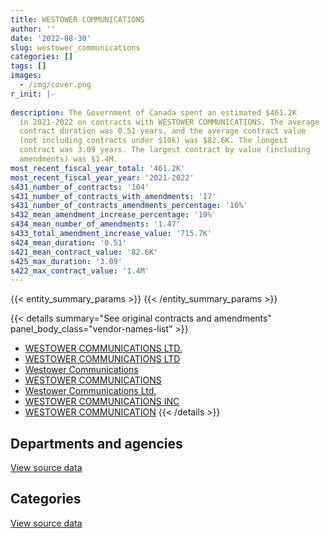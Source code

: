 ```yaml
---
title: WESTOWER COMMUNICATIONS
author: ''
date: '2022-08-30'
slug: westower_communications
categories: []
tags: []
images:
  - /img/cover.png
r_init: |-
  
description: The Government of Canada spent an estimated $461.2K
  in 2021-2022 on contracts with WESTOWER COMMUNICATIONS. The average
  contract duration was 0.51 years, and the average contract value
  (not including contracts under $10k) was $82.6K. The longest
  contract was 3.09 years. The largest contract by value (including
  amendments) was $1.4M.
most_recent_fiscal_year_total: '461.2K'
most_recent_fiscal_year_year: '2021-2022'
s431_number_of_contracts: '104'
s431_number_of_contracts_with_amendments: '17'
s431_number_of_contracts_amendments_percentage: '16%'
s432_mean_amendment_increase_percentage: '19%'
s434_mean_number_of_amendments: '1.47'
s433_total_amendment_increase_value: '715.7K'
s424_mean_duration: '0.51'
s421_mean_contract_value: '82.6K'
s425_max_duration: '3.09'
s422_max_contract_value: '1.4M'
---
```


<script src="/rmarkdown-libs/htmlwidgets/htmlwidgets.js"></script>
<link href="/rmarkdown-libs/datatables-css/datatables-crosstalk.css" rel="stylesheet" />
<script src="/rmarkdown-libs/datatables-binding/datatables.js"></script>
<script src="/rmarkdown-libs/jquery/jquery-3.6.0.min.js"></script>
<link href="/rmarkdown-libs/dt-core-bootstrap/css/dataTables.bootstrap.min.css" rel="stylesheet" />
<link href="/rmarkdown-libs/dt-core-bootstrap/css/dataTables.bootstrap.extra.css" rel="stylesheet" />
<script src="/rmarkdown-libs/dt-core-bootstrap/js/jquery.dataTables.min.js"></script>
<script src="/rmarkdown-libs/dt-core-bootstrap/js/dataTables.bootstrap.min.js"></script>
<link href="/rmarkdown-libs/crosstalk/css/crosstalk.min.css" rel="stylesheet" />
<script src="/rmarkdown-libs/crosstalk/js/crosstalk.min.js"></script>
<script src="/rmarkdown-libs/htmlwidgets/htmlwidgets.js"></script>
<link href="/rmarkdown-libs/datatables-css/datatables-crosstalk.css" rel="stylesheet" />
<script src="/rmarkdown-libs/datatables-binding/datatables.js"></script>
<script src="/rmarkdown-libs/jquery/jquery-3.6.0.min.js"></script>
<link href="/rmarkdown-libs/dt-core-bootstrap/css/dataTables.bootstrap.min.css" rel="stylesheet" />
<link href="/rmarkdown-libs/dt-core-bootstrap/css/dataTables.bootstrap.extra.css" rel="stylesheet" />
<script src="/rmarkdown-libs/dt-core-bootstrap/js/jquery.dataTables.min.js"></script>
<script src="/rmarkdown-libs/dt-core-bootstrap/js/dataTables.bootstrap.min.js"></script>
<link href="/rmarkdown-libs/crosstalk/css/crosstalk.min.css" rel="stylesheet" />
<script src="/rmarkdown-libs/crosstalk/js/crosstalk.min.js"></script>

{{< entity_summary_params >}}
{{< /entity_summary_params >}}

{{< details summary="See original contracts and amendments" panel_body_class="vendor-names-list" >}}
- [WESTOWER COMMUNICATIONS LTD.](https://search.open.canada.ca/en/ct/?sort=contract_value_f%20desc&page=1&search_text=%22WESTOWER%20COMMUNICATIONS%20LTD.%22)
- [WESTOWER COMMUNICATIONS LTD](https://search.open.canada.ca/en/ct/?sort=contract_value_f%20desc&page=1&search_text=%22WESTOWER%20COMMUNICATIONS%20LTD%22)
- [Westower Communications](https://search.open.canada.ca/en/ct/?sort=contract_value_f%20desc&page=1&search_text=%22Westower%20Communications%22)
- [WESTOWER COMMUNICATIONS](https://search.open.canada.ca/en/ct/?sort=contract_value_f%20desc&page=1&search_text=%22WESTOWER%20COMMUNICATIONS%22)
- [Westower Communications Ltd.](https://search.open.canada.ca/en/ct/?sort=contract_value_f%20desc&page=1&search_text=%22Westower%20Communications%20Ltd.%22)
- [WESTOWER COMMUNICATIONS INC](https://search.open.canada.ca/en/ct/?sort=contract_value_f%20desc&page=1&search_text=%22WESTOWER%20COMMUNICATIONS%20INC%22)
- [WESTOWER COMMUNICATION](https://search.open.canada.ca/en/ct/?sort=contract_value_f%20desc&page=1&search_text=%22WESTOWER%20COMMUNICATION%22)
{{< /details >}}

## Departments and agencies

<div id="htmlwidget-1" style="width:100%;height:auto;" class="datatables html-widget"></div>
<script type="application/json" data-for="htmlwidget-1">{"x":{"style":"bootstrap","filter":"none","vertical":false,"data":[["<a href=\"/departments/dfo-mpo/\">Fisheries and Oceans Canada<\/a>","<a href=\"/departments/dnd-mdn/\">National Defence<\/a>","<a href=\"/departments/ec/\">Environment and Climate Change Canada<\/a>","<a href=\"/departments/ic/\">Innovation, Science and Economic Development Canada<\/a>","<a href=\"/departments/pc/\">Parks Canada<\/a>","<a href=\"/departments/rcmp-grc/\">Royal Canadian Mounted Police<\/a>"],[316669.33,423431.72,133217.96,19530.8,17480,737318.23],[1196559.18,null,217678.88,null,83817.5,682997.66],[765401.15,null,204116.54,null,66941.5,541209.28],[379234.15,null,81991.81,null,null,null]],"container":"<table class=\"table table-striped table-hover row-border order-column display\">\n  <thead>\n    <tr>\n      <th>Department<\/th>\n      <th>2018-2019<\/th>\n      <th>2019-2020<\/th>\n      <th>2020-2021<\/th>\n      <th>2021-2022<\/th>\n    <\/tr>\n  <\/thead>\n<\/table>","options":{"order":[[4,"desc"]],"pageLength":10,"autoWidth":true,"columnDefs":[{"targets":1,"render":"function(data, type, row, meta) {\n    return type !== 'display' ? data : DTWidget.formatCurrency(data, \"$\", 2, 3, \",\", \".\", true, null);\n  }"},{"targets":2,"render":"function(data, type, row, meta) {\n    return type !== 'display' ? data : DTWidget.formatCurrency(data, \"$\", 2, 3, \",\", \".\", true, null);\n  }"},{"targets":3,"render":"function(data, type, row, meta) {\n    return type !== 'display' ? data : DTWidget.formatCurrency(data, \"$\", 2, 3, \",\", \".\", true, null);\n  }"},{"targets":4,"render":"function(data, type, row, meta) {\n    return type !== 'display' ? data : DTWidget.formatCurrency(data, \"$\", 2, 3, \",\", \".\", true, null);\n  }"},{"width":"16%","targets":[1,2,3,4]},{"className":"dt-right","targets":[1,2,3,4]}],"orderClasses":false}},"evals":["options.columnDefs.0.render","options.columnDefs.1.render","options.columnDefs.2.render","options.columnDefs.3.render"],"jsHooks":[]}</script>
<p class="text-right">
<a href="https://github.com/GoC-Spending/contracts-data/tree/main/data/out/vendors/westower_communications/summary_by_fiscal_year_by_department.csv" class="source-data-link btn btn-link">View source data</a>
</p>

## Categories

<div id="htmlwidget-2" style="width:100%;height:auto;" class="datatables html-widget"></div>
<script type="application/json" data-for="htmlwidget-2">{"x":{"style":"bootstrap","filter":"none","vertical":false,"data":[["<a href=\"/categories/facilities_and_construction/\">Facilities and construction<\/a>","<a href=\"/categories/professional_services/\">Professional services<\/a>","<a href=\"/categories/information_technology/\">Information technology<\/a>","<a href=\"/categories/transportation_and_logistics/\">Transportation and logistics<\/a>","<a href=\"/categories/industrial_products_and_services/\">Industrial products and services<\/a>"],[1260667.1,17480,216752.18,null,152748.76],[1783120.52,null,222516.33,null,175416.38],[1222891.15,75001.73,null,81986.1,197789.48],[311221.68,38196.67,null,null,111807.61]],"container":"<table class=\"table table-striped table-hover row-border order-column display\">\n  <thead>\n    <tr>\n      <th>Category<\/th>\n      <th>2018-2019<\/th>\n      <th>2019-2020<\/th>\n      <th>2020-2021<\/th>\n      <th>2021-2022<\/th>\n    <\/tr>\n  <\/thead>\n<\/table>","options":{"order":[[4,"desc"]],"dom":"t","pageLength":30,"autoWidth":true,"columnDefs":[{"targets":1,"render":"function(data, type, row, meta) {\n    return type !== 'display' ? data : DTWidget.formatCurrency(data, \"$\", 2, 3, \",\", \".\", true, null);\n  }"},{"targets":2,"render":"function(data, type, row, meta) {\n    return type !== 'display' ? data : DTWidget.formatCurrency(data, \"$\", 2, 3, \",\", \".\", true, null);\n  }"},{"targets":3,"render":"function(data, type, row, meta) {\n    return type !== 'display' ? data : DTWidget.formatCurrency(data, \"$\", 2, 3, \",\", \".\", true, null);\n  }"},{"targets":4,"render":"function(data, type, row, meta) {\n    return type !== 'display' ? data : DTWidget.formatCurrency(data, \"$\", 2, 3, \",\", \".\", true, null);\n  }"},{"width":"16%","targets":[1,2,3,4]},{"className":"dt-right","targets":[1,2,3,4]}],"orderClasses":false,"lengthMenu":[10,25,30,50,100]}},"evals":["options.columnDefs.0.render","options.columnDefs.1.render","options.columnDefs.2.render","options.columnDefs.3.render"],"jsHooks":[]}</script>
<p class="text-right">
<a href="https://github.com/GoC-Spending/contracts-data/tree/main/data/out/vendors/westower_communications/summary_by_fiscal_year_by_category.csv" class="source-data-link btn btn-link">View source data</a>
</p>

